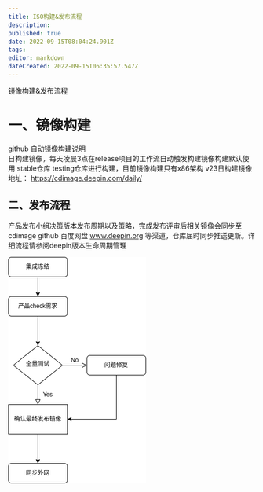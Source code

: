 ```yaml
---
title: ISO构建&发布流程
description: 
published: true
date: 2022-09-15T08:04:24.901Z
tags: 
editor: markdown
dateCreated: 2022-09-15T06:35:57.547Z
---
```


镜像构建&发布流程
# 一、镜像构建
github 自动镜像构建说明        
日构建镜像，每天凌晨3点在release项目的工作流自动触发构建镜像构建默认使用 stable仓库 testing仓库进行构建，目前镜像构建只有x86架构
v23日构建镜像地址： https://cdimage.deepin.com/daily/

## 二、发布流程
产品发布小组决策版本发布周期以及策略，完成发布评审后相关镜像会同步至cdimage github 百度网盘 www.deepin.org 等渠道，仓库届时同步推送更新。详细流程请参阅deepin版本生命周期管理

![版本发布流程图.drawio_(1).png](/开发者指南/版本发布流程图.drawio_(1).png)